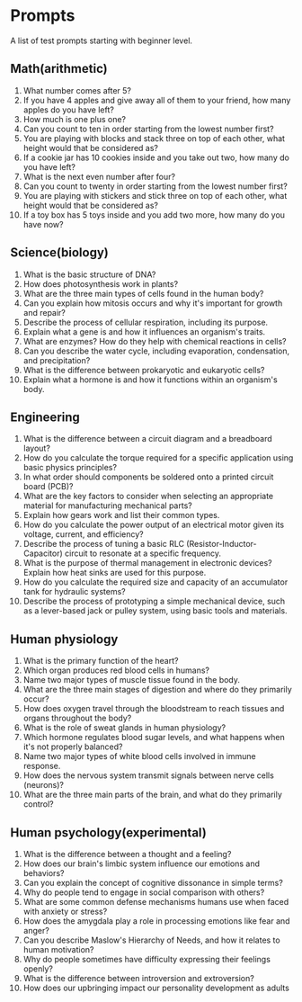 # Prompts

A list of test prompts starting with beginner level.

## Math(arithmetic)

1. What number comes after 5?
2. If you have 4 apples and give away all of them to your friend, how many apples do you have left?
3. How much is one plus one?
4. Can you count to ten in order starting from the lowest number first?
5. You are playing with blocks and stack three on top of each other, what height would that be considered as?
6. If a cookie jar has 10 cookies inside and you take out two, how many do you have left?
7. What is the next even number after four?
8. Can you count to twenty in order starting from the lowest number first?
9. You are playing with stickers and stick three on top of each other, what height would that be considered as?
10. If a toy box has 5 toys inside and you add two more, how many do you have now?

## Science(biology)

1. What is the basic structure of DNA?
2. How does photosynthesis work in plants?
3. What are the three main types of cells found in the human body?
4. Can you explain how mitosis occurs and why it's important for growth and repair?
5. Describe the process of cellular respiration, including its purpose.
6. Explain what a gene is and how it influences an organism's traits.
7. What are enzymes? How do they help with chemical reactions in cells?
8. Can you describe the water cycle, including evaporation, condensation, and precipitation?
9. What is the difference between prokaryotic and eukaryotic cells?
10. Explain what a hormone is and how it functions within an organism's body.

## Engineering

1. What is the difference between a circuit diagram and a breadboard layout?
2. How do you calculate the torque required for a specific application using basic physics principles?
3. In what order should components be soldered onto a printed circuit board (PCB)?
4. What are the key factors to consider when selecting an appropriate material for manufacturing mechanical parts?
5. Explain how gears work and list their common types.
6. How do you calculate the power output of an electrical motor given its voltage, current, and efficiency?
7. Describe the process of tuning a basic RLC (Resistor-Inductor-Capacitor) circuit to resonate at a specific frequency.
8. What is the purpose of thermal management in electronic devices? Explain how heat sinks are used for this purpose.
9. How do you calculate the required size and capacity of an accumulator tank for hydraulic systems?
10. Describe the process of prototyping a simple mechanical device, such as a lever-based jack or pulley system, using basic tools and materials.

## Human physiology

1. What is the primary function of the heart?
2. Which organ produces red blood cells in humans?
3. Name two major types of muscle tissue found in the body.
4. What are the three main stages of digestion and where do they primarily occur?
5. How does oxygen travel through the bloodstream to reach tissues and organs throughout the body?
6. What is the role of sweat glands in human physiology?
7. Which hormone regulates blood sugar levels, and what happens when it's not properly balanced?
8. Name two major types of white blood cells involved in immune response.
9. How does the nervous system transmit signals between nerve cells (neurons)?
10. What are the three main parts of the brain, and what do they primarily control?

## Human psychology(experimental)

1. What is the difference between a thought and a feeling?
2. How does our brain's limbic system influence our emotions and behaviors?
3. Can you explain the concept of cognitive dissonance in simple terms?
4. Why do people tend to engage in social comparison with others?
5. What are some common defense mechanisms humans use when faced with anxiety or stress?
6. How does the amygdala play a role in processing emotions like fear and anger?
7. Can you describe Maslow's Hierarchy of Needs, and how it relates to human motivation?
8. Why do people sometimes have difficulty expressing their feelings openly?
9. What is the difference between introversion and extroversion?
10. How does our upbringing impact our personality development as adults
